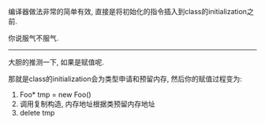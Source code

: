 编译器做法非常的简单有效, 直接是将初始化的指令插入到class的initialization之前.

你说服气不服气.

---

大胆的推测一下, 如果是赋值呢.

那就是class的initialization会为类型申请和预留内存, 然后你的赋值过程变为:
1. Foo* tmp = new Foo()
2. 调用复制构造, 内存地址根据类预留内存地址
3. delete tmp
